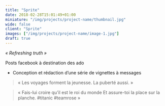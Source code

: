 ```yaml
---
title: "Sprite"
date: 2018-02-28T15:01:49+01:00
miniature: "/img/projects/project-name/thumbnail.jpg"
wide: false
client: "Sprite"
images: ["/img/projects/project-name/image-1.jpg"]
draft: true
---
```


_« Refreshing truth »_

Posts facebook à destination des ado

- Conception et rédaction d’une série de vignettes à messages

> « Les voyages forment la jeunesse.
La puberté aussi. »

> « Fais-lui croire qu’il est le roi du monde
Et assure-toi la place sur la planche. #titanic #teamrose »
